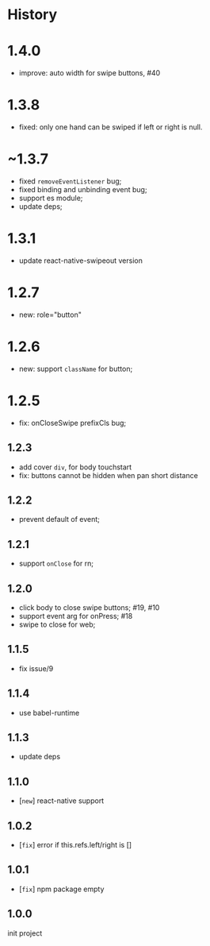 # History

# 1.4.0

- improve: auto width for swipe buttons, #40

# 1.3.8

- fixed: only one hand can be swiped if left or right is null.

# ~1.3.7

-  fixed `removeEventListener` bug;
-  fixed binding and unbinding event bug;
-  support es module;
-  update deps;

# 1.3.1

- update react-native-swipeout version

# 1.2.7

- new: role="button"

# 1.2.6

- new: support `className` for button;

# 1.2.5

- fix: onCloseSwipe prefixCls bug;

## 1.2.3

- add cover `div`, for body touchstart
- fix: buttons cannot be hidden when pan short distance

## 1.2.2

- prevent default of event;

## 1.2.1

- support `onClose` for rn;

## 1.2.0

- click body to close swipe buttons; #19, #10
- support event arg for onPress; #18
- swipe to close for web;

## 1.1.5

- fix issue/9

## 1.1.4

- use babel-runtime

## 1.1.3

- update deps

## 1.1.0

- [`new`] react-native support

## 1.0.2

- [`fix`] error if this.refs.left/right is []

## 1.0.1
- [`fix`] npm package empty

## 1.0.0
init project
